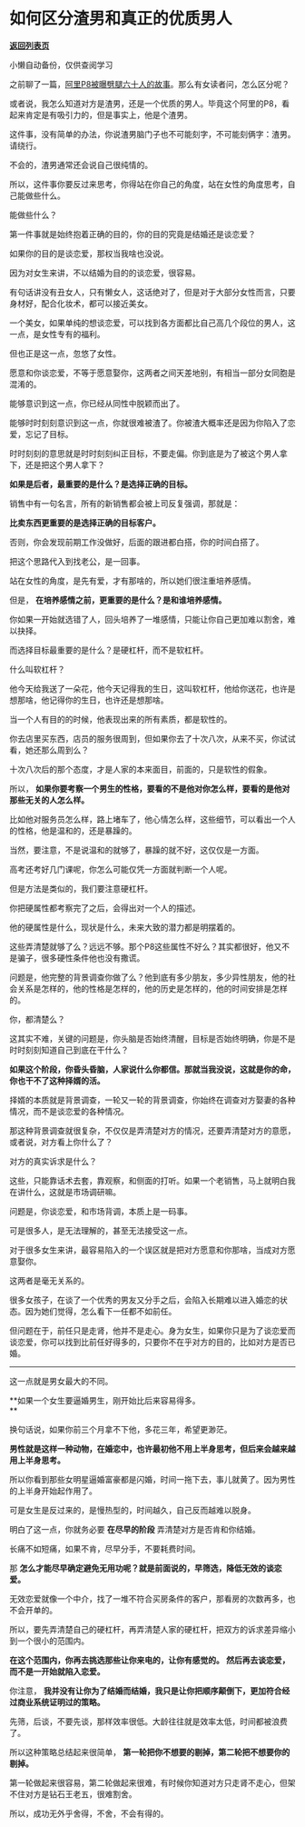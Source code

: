 # 如何区分渣男和真正的优质男人

[**返回列表页**](/gzh/记忆承载3)

小懒自动备份，仅供查阅学习

之前聊了一篇，[阿里P8被曝劈腿六十人的故事](http://mp.weixin.qq.com/s?__biz=MzU3NDc5Nzc0NQ==&mid=2247507806&idx=2&sn=e6c249d278243d3ce531e58aa3903b8d&chksm=fd2e7d80ca59f4967dacec61be1c60a9e034fc3f1be97f5ef879645ec75b1fdc2d579ea7cf4a&scene=21#wechat_redirect)。那么有女读者问，怎么区分呢？  

  

或者说，我怎么知道对方是渣男，还是一个优质的男人。毕竟这个阿里的P8，看起来肯定是有吸引力的，但是事实上，他是个渣男。  

  

这件事，没有简单的办法，你说渣男脑门子也不可能刻字，不可能刻俩字：渣男。请绕行。

  

不会的，渣男通常还会说自己很纯情的。

  

所以，这件事你要反过来思考，你得站在你自己的角度，站在女性的角度思考，自己能做些什么。

  

能做些什么？  

  

第一件事就是始终抱着正确的目的，你的目的究竟是结婚还是谈恋爱？

  

如果你的目的是谈恋爱，那权当我啥也没说。  

  

因为对女生来讲，不以结婚为目的的谈恋爱，很容易。

  

有句话讲没有丑女人，只有懒女人，这话绝对了，但是对于大部分女性而言，只要身材好，配合化妆术，都可以接近美女。  

  

一个美女，如果单纯的想谈恋爱，可以找到各方面都比自己高几个段位的男人，这一点，是女性专有的福利。  

  

但也正是这一点，忽悠了女性。  

  

愿意和你谈恋爱，不等于愿意娶你，这两者之间天差地别，有相当一部分女同胞是混淆的。

  

能够意识到这一点，你已经从同性中脱颖而出了。  

  

能够时时刻刻意识到这一点，你就很难被渣了。你被渣大概率还是因为你陷入了恋爱，忘记了目标。

  

时时刻刻的意思就是时时刻刻纠正目标，不要走偏。你到底是为了被这个男人拿下，还是把这个男人拿下？

  

 **如果是后者，最重要的是什么？是选择正确的目标。**

  

销售中有一句名言，所有的新销售都会被上司反复强调，那就是：  

  

 **比卖东西更重要的是选择正确的目标客户。**

  

否则，你会发现前期工作没做好，后面的跟进都白搭，你的时间白搭了。

  

把这个思路代入到找老公，是一回事。

  

站在女性的角度，是先有爱，才有那啥的，所以她们很注重培养感情。

  

但是， **在培养感情之前，更重要的是什么？是和谁培养感情。**

  

你如果一开始就选错了人，回头培养了一堆感情，只能让你自己更加难以割舍，难以抉择。

  

而选择目标最重要的是什么？是硬杠杆，而不是软杠杆。

  

什么叫软杠杆？  

  

他今天给我送了一朵花，他今天记得我的生日，这叫软杠杆，他给你送花，也许是想那啥，他记得你的生日，也许还是想那啥。

  

当一个人有目的的时候，他表现出来的所有素质，都是软性的。

  

你去店里买东西，店员的服务很周到，但如果你去了十次八次，从来不买，你试试看，她还那么周到么？  

  

十次八次后的那个态度，才是人家的本来面目，前面的，只是软性的假象。

  

所以， **如果你要考察一个男生的性格，要看的不是他对你怎么样，要看的是他对那些无关的人怎么样。**

  

比如他对服务员怎么样，路上堵车了，他心情怎么样，这些细节，可以看出一个人的性格，他是温和的，还是暴躁的。

  

当然，要注意，不是说温和的就够了，暴躁的就不好，这仅仅是一方面。

  

高考还考好几门课呢，你怎么可能仅凭一方面就判断一个人呢。  

  

但是方法是类似的，我们要注意硬杠杆。  

  

你把硬属性都考察完了之后，会得出对一个人的描述。

  

他的硬属性是什么，现状是什么，未来大致的潜力都是明摆着的。

  

这些弄清楚就够了么？远远不够。那个P8这些属性不好么？其实都很好，他又不是骗子，很多硬性条件他也没有撒谎。

  

问题是，他完整的背景调查你做了么？他到底有多少朋友，多少异性朋友，他的社会关系是怎样的，他的性格是怎样的，他的历史是怎样的，他的时间安排是怎样的。

  

你，都清楚么？

  

这其实不难，关键的问题是，你头脑是否始终清醒，目标是否始终明确，你是不是时时刻刻知道自己到底在干什么？

  

 **如果这个阶段，你昏头昏脑，人家说什么你都信。那就当我没说，这就是你的命，你也干不了这种择婿的活。**

  

择婿的本质就是背景调查，一轮又一轮的背景调查，你始终在调查对方娶妻的各种情况，而不是谈恋爱的各种情况。

  

那这种背景调查就很复杂，不仅仅是弄清楚对方的情况，还要弄清楚对方的意愿，或者说，对方看上你什么了？

  

对方的真实诉求是什么？  
  

这些，只能靠话术去套，靠观察，和侧面的打听。如果一个老销售，马上就明白我在讲什么，这就是市场调研嘛。

  

问题是，你谈恋爱，和市场背调，本质上是一码事。

  

可是很多人，是无法理解的，甚至无法接受这一点。

  

对于很多女生来讲，最容易陷入的一个误区就是把对方愿意和你那啥，当成对方愿意娶你。  

  

这两者是毫无关系的。

  

很多女孩子，在谈了一个优秀的男友又分手之后，会陷入长期难以进入婚恋的状态。因为她们觉得，怎么看下一任都不如前任。

  

但问题在于，前任只是走肾，他并不是走心。身为女生，如果你只是为了谈恋爱而谈恋爱，你可以找到比前任好得多的，只要你不在乎对方的目的，比如对方是否已婚。
****

  

这一点就是男女最大的不同。  

  

 **如果一个女生要逼婚男生，刚开始比后来容易得多。  
**

  

换句话说，如果你前三个月拿不下他，多花三年，希望更渺茫。  

  

 **男性就是这样一种动物，在婚恋中，也许最初他不用上半身思考，但后来会越来越用上半身思考。**  

  

所以你看到那些女明星逼婚富豪都是闪婚，时间一拖下去，事儿就黄了。因为男性的上半身开始起作用了。

  

可是女生是反过来的，是慢热型的，时间越久，自己反而越难以脱身。  

  

明白了这一点，你就务必要 **在尽早的阶段** 弄清楚对方是否肯和你结婚。  

  

长痛不如短痛，如果不肯，尽早分手，不要耗费时间。

  

那 **怎么才能尽早确定避免无用功呢？就是前面说的，早筛选，降低无效的谈恋爱。**

  

无效恋爱就像一个中介，找了一堆不符合买房条件的客户，那看房的次数再多，也不会开单的。

  

所以，要先弄清楚自己的硬杠杆，再弄清楚人家的硬杠杆，把双方的诉求差异缩小到一个很小的范围内。  

  

 **在这个范围内，你再去挑选那些让你来电的，让你有感觉的。** **然后再去谈恋爱，而不是一开始就陷入恋爱。**

  

你注意， **我并没有让你为了结婚而结婚，我只是让你把顺序颠倒下，更加符合经过商业系统证明过的策略。**  

  

先筛，后谈，不要先谈，那样效率很低。大龄往往就是效率太低，时间都被浪费了。

  

所以这种策略总结起来很简单， **第一轮把你不想要的剔掉，第二轮把不想要你的剔掉。**

  

第一轮做起来很容易，第二轮做起来很难，有时候你知道对方只走肾不走心，但架不住对方是钻石王老五，很难割舍。  

  

所以，成功无外乎舍得，不舍，不会有得的。

